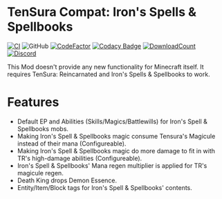 # TenSura Compat: Iron's Spells & Spellbooks

[![CI](https://github.com/ManasMods/reincarnated_mod/workflows/CI/badge.svg)](https://github.com/ManasMods/reincarnated_mod/actions/workflows/gradle_ci.yml)
![GitHub](https://img.shields.io/github/last-commit/thereapr/reincarnated_mod?logo=git&logoColor=FFFFFF)
[![CodeFactor](https://www.codefactor.io/repository/github/manasmods/reincarnated_mod/badge/master)](https://www.codefactor.io/repository/github/manasmods/reincarnated_mod/overview/master)
[![Codacy Badge](https://app.codacy.com/project/badge/Grade/b659e6afad474179a81579681ff34ccf)](https://www.codacy.com/gh/ManasMods/reincarnated_mod/dashboard?utm_source=github.com&amp;utm_medium=referral&amp;utm_content=ManasMods/reincarnated_mod&amp;utm_campaign=Badge_Grade)
[![DownloadCount](https://cf.way2muchnoise.eu/full_643695_downloads.svg)](https://www.curseforge.com/minecraft/mc-mods/tensura-mod-that-time-i-got-reincarnated-as-a-slime)
[![Discord](https://img.shields.io/discord/831767201966456852.svg?color=7289DA&label=discord&logo=discord&logoColor=FFFFFF)](https://discord.gg/D9TkjYPpcg)

This Mod doesn't provide any new functionality for Minecraft itself. It requires TenSura: Reincarnated and Iron's Spells & Spellbooks to work.

# Features
- Default EP and Abilities (Skills/Magics/Battlewills) for Iron's Spell & Spellbooks mobs.
- Making Iron's Spell & Spellbooks magic consume Tensura's Magicule instead of their mana (Configureable).
- Making Iron's Spell & Spellbooks magic do more damage to fit in with TR's high-damage abilities (Configureable).
- Iron's Spell & Spellbooks' Mana regen multiplier is applied for TR's magicule regen.
- Death King drops Demon Essence.
- Entity/Item/Block tags for Iron's Spell & Spellbooks' contents.
